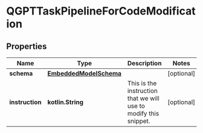 
# QGPTTaskPipelineForCodeModification

## Properties
Name | Type | Description | Notes
------------ | ------------- | ------------- | -------------
**schema** | [**EmbeddedModelSchema**](EmbeddedModelSchema) |  |  [optional]
**instruction** | **kotlin.String** | This is the instruction that we will use to modify this snippet. |  [optional]



